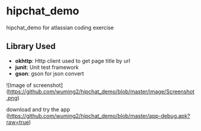 # hipchat_demo
hipchat_demo for atlassian coding exercise



Library Used
-------------
- **okhttp**:  Http client used to get page title by url 
- **junit**: Unit test framework
- **gson**: gson for json convert

![Image of screenshot]
(https://github.com/wuming2/hipchat_demo/blob/master/image/Screenshot.png)

download and try the app (https://github.com/wuming2/hipchat_demo/blob/master/app-debug.apk?raw=true)
